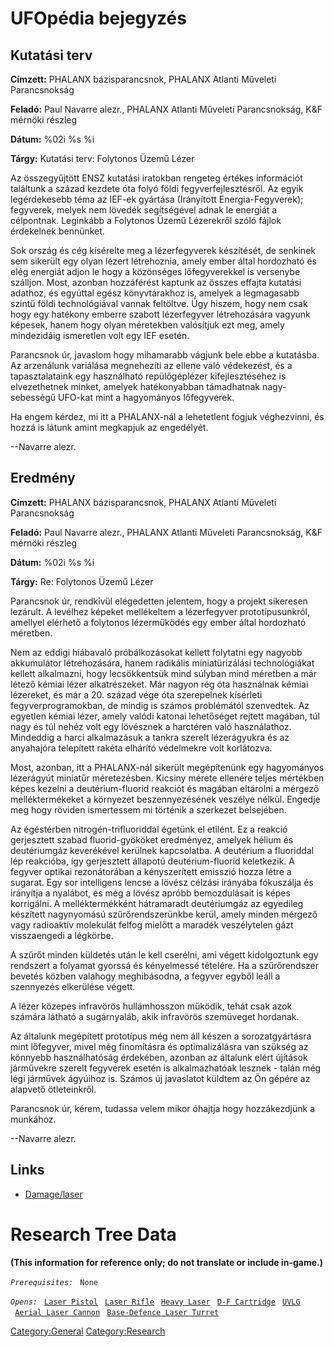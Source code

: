 # UFOpédia bejegyzés

## Kutatási terv

**Címzett:** PHALANX bázisparancsnok, PHALANX Atlanti Műveleti
Parancsnokság

**Feladó:** Paul Navarre alezr., PHALANX Atlanti Műveleti Parancsnokság,
K&F mérnöki részleg

**Dátum:** %02i %s %i

**Tárgy:** Kutatási terv: Folytonos Üzemű Lézer

Az összegyűjtött ENSZ kutatási iratokban rengeteg értékes információt
találtunk a század kezdete óta folyó földi fegyverfejlesztésről. Az
egyik legérdekesebb téma az IEF-ek gyártása (Irányított
Energia-Fegyverek); fegyverek, melyek nem lövedék segítségével adnak le
energiát a célpontnak. Leginkább a Folytonos Üzemű Lézerekről szóló
fájlok érdekelnek bennünket.

Sok ország és cég kísérelte meg a lézerfegyverek készítését, de senkinek
sem sikerült egy olyan lézert létrehoznia, amely ember által hordozható
és elég energiát adjon le hogy a közönséges lőfegyverekkel is versenybe
szálljon. Most, azonban hozzáférést kaptunk az összes effajta kutatási
adathoz, és egyúttal egész könyvtárakhoz is, amelyek a legmagasabb
szintű földi technológiával vannak feltöltve. Úgy hiszem, hogy nem csak
hogy egy hatékony emberre szabott lézerfegyver létrehozására vagyunk
képesek, hanem hogy olyan méretekben valósítjuk ezt meg, amely
mindezidáig ismeretlen volt egy IEF esetén.

Parancsnok úr, javaslom hogy mihamarabb vágjunk bele ebbe a kutatásba.
Az arzenálunk variálása megnehezíti az ellene való védekezést, és a
tapasztalataink egy használható repülőgéplézer kifejlesztéséhez is
elvezethetnek minket, amelyek hatékonyabban támadhatnak nagy-sebességű
UFO-kat mint a hagyományos lőfegyverek.

Ha engem kérdez, mi itt a PHALANX-nál a lehetetlent fogjuk véghezvinni,
és hozzá is látunk amint megkapjuk az engedélyét.

--Navarre alezr.

## Eredmény

**Címzett:** PHALANX bázisparancsnok, PHALANX Atlanti Műveleti
Parancsnokság

**Feladó:** Paul Navarre alezr., PHALANX Atlanti Műveleti Parancsnokság,
K&F mérnöki részleg

**Dátum:** %02i %s %i

**Tárgy:** Re: Folytonos Üzemű Lézer

Parancsnok úr, rendkívül elégedetten jelentem, hogy a projekt sikeresen
lezárult. A levélhez képeket mellékeltem a lézerfegyver
prototípusunkról, amellyel elérhető a folytonos lézerműködés egy ember
által hordozható méretben.

Nem az eddigi hiábavaló próbálkozásokat kellett folytatni egy nagyobb
akkumulátor létrehozására, hanem radikális miniatürizálási
technológiákat kellett alkalmazni, hogy lecsökkentsük mind súlyban mind
méretben a már létező kémiai lézer alkatrészeket. Már nagyon rég óta
használnak kémiai lézereket, és már a 20. század vége óta szerepelnek
kísérleti fegyverprogramokban, de mindig is számos problémától
szenvedtek. Az egyetlen kémiai lézer, amely valódi katonai lehetőséget
rejtett magában, túl nagy és túl nehéz volt egy lövésznek a harctéren
való használathoz. Mindeddig a harci alkalmazásuk a tankra szerelt
lézerágyukra és az anyahajóra telepített rakéta elhárító védelmekre volt
korlátozva.

Most, azonban, itt a PHALANX-nál sikerült megépítenünk egy hagyományos
lézerágyút miniatűr méretezésben. Kicsiny mérete ellenére teljes
mértékben képes kezelni a deutérium-fluorid reakciót és magában
eltárolni a mérgező melléktermékeket a környezet beszennyezésének
veszélye nélkül. Engedje meg hogy röviden ismertessem mi történik a
szerkezet belsejében.

Az égéstérben nitrogén-trifluoriddal égetünk el etilént. Ez a reakció
gerjesztett szabad fluorid-gyököket eredményez, amelyek hélium és
deutériumgáz keverékével kerülnek kapcsolatba. A deutérium a fluoriddal
lép reakcióba, így gerjesztett állapotú deutérium-fluorid keletkezik. A
fegyver optikai rezonátorában a kényszerített emisszió hozza létre a
sugarat. Egy sor intelligens lencse a lövész célzási irányába fókuszálja
és irányítja a nyalábot, és még a lövész apróbb bemozdulásait is képes
korrigálni. A melléktermékként hátramaradt deutériumgáz az egyedileg
készített nagynyomású szűrőrendszerünkbe kerül, amely minden mérgező
vagy radioaktív molekulát felfog mielőtt a maradék veszélytelen gázt
visszaengedi a légkörbe.

A szűrőt minden küldetés után le kell cserélni, ami végett kidolgoztunk
egy rendszert a folyamat gyorssá és kényelmessé tételére. Ha a
szűrőrendszer bevetés közben valahogy meghibásodna, a fegyver egyből
leáll a szennyezés elkerülése végett.

A lézer közepes infravörös hullámhosszon működik, tehát csak azok
számára látható a sugárnyaláb, akik infravörös szemüveget hordanak.

Az általunk megépített prototípus még nem áll készen a sorozatgyártásra
mint lőfegyver, mivel még finomításra és optimalizálásra van szükség az
könnyebb használhatóság érdekében, azonban az általunk elért újítások
járművekre szerelt fegyverek esetén is alkalmazhatóak lesznek - talán
még légi járművek ágyúihoz is. Számos új javaslatot küldtem az Ön gépére
az alapvető ötleteinkről.

Parancsnok úr, kérem, tudassa velem mikor óhajtja hogy hozzákezdjünk a
munkához.

--Navarre alezr.

## Links

- [Damage/laser](Damage/laser "wikilink")

# Research Tree Data

**(This information for reference only; do not translate or include
in-game.)**

*`Prerequisites:`*
` None`

*`Opens:`*
` `[`Laser Pistol`](Equipment/Secondary_Weapons/Laser_Pistol "wikilink")
` `[`Laser Rifle`](Equipment/Primary_Weapons/Laser_Rifle "wikilink")
` `[`Heavy Laser`](Equipment/Primary_Weapons/Heavy_Laser "wikilink")
` `[`D-F Cartridge`](Equipment/Ammunition/D-F_Cartridge "wikilink")
` `[`UVLG`](Equipment/UGV_Weapons/UVLG "wikilink")
` `[`Aerial Laser Cannon`](Aircraft_Equipment/Weapons/Aerial_Laser_Cannon "wikilink")
` `[`Base-Defence Laser Turret`](Base_Facilities/Base-Defence_Laser_Turret "wikilink")

[Category:General](Category:General "wikilink")
[Category:Research](Category:Research "wikilink")
